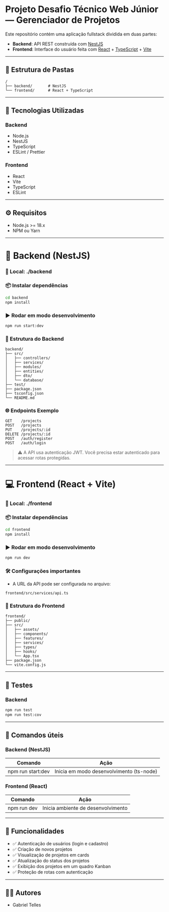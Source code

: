 
# Projeto Desafio Técnico Web Júnior — Gerenciador de Projetos

Este repositório contém uma aplicação fullstack dividida em duas partes:

- **Backend**: API REST construída com [NestJS](https://nestjs.com/)
- **Frontend**: Interface do usuário feita com [React](https://reactjs.org/) + [TypeScript](https://www.typescriptlang.org/) + [Vite](https://vitejs.dev/)

---

## 📁 Estrutura de Pastas

```
/
├── backend/       # NestJS 
└── frontend/      # React + TypeScript
```

---

## 🔧 Tecnologias Utilizadas

### Backend
- Node.js
- NestJS
- TypeScript
- ESLint / Prettier

### Frontend
- React
- Vite
- TypeScript
- ESLint

---

## ⚙️ Requisitos

- Node.js >= 18.x
- NPM ou Yarn
---

# 🚀 Backend (NestJS)

### 📍 Local: ./backend

### 📦 Instalar dependências

```bash
cd backend
npm install
```

### ▶️ Rodar em modo desenvolvimento

```bash
npm run start:dev
```

### 📁 Estrutura do Backend

```
backend/
├── src/
│   ├── controllers/
│   ├── services/
│   ├── modules/
│   ├── entities/
│   ├── dto/
│   └── database/
├── test/
├── package.json
├── tsconfig.json
└── README.md
```

### 🌐 Endpoints Exemplo

```
GET    /projects
POST   /projects
PUT    /projects/:id
DELETE /projects/:id
POST   /auth/register
POST   /auth/login
```

> ⚠️ A API usa autenticação JWT. Você precisa estar autenticado para acessar rotas protegidas.

---

# 💻 Frontend (React + Vite)

### 📍 Local: ./frontend

### 📦 Instalar dependências

```bash
cd frontend
npm install
```

### ▶️ Rodar em modo desenvolvimento

```bash
npm run dev
```

### 🛠️ Configurações importantes

- A URL da API pode ser configurada no arquivo:

```
frontend/src/services/api.ts
```

### 📁 Estrutura do Frontend

```
frontend/
├── public/
├── src/
│   ├── assets/
│   ├── components/
│   ├── features/
│   ├── services/
│   ├── types/
│   ├── hooks/
│   └── App.tsx
├── package.json
└── vite.config.js
```

---

## 🧪 Testes

### Backend

```bash
npm run test
npm run test:cov
```

---

## 🧰 Comandos úteis

### Backend (NestJS)

| Comando               | Ação                                     |
|----------------------|------------------------------------------|
| npm run start:dev    | Inicia em modo desenvolvimento (ts-node) |

### Frontend (React)

| Comando           | Ação                               |
|-------------------|------------------------------------|
| npm run dev       | Inicia ambiente de desenvolvimento |

---

## 📌 Funcionalidades

- ✅ Autenticação de usuários (login e cadastro)
- ✅ Criação de novos projetos
- ✅ Visualização de projetos em cards
- ✅ Atualização do status dos projetos
- ✅ Exibição dos projetos em um quadro Kanban
- ✅ Proteção de rotas com autenticação

---

## 🧑‍💻 Autores

- Gabriel Telles

